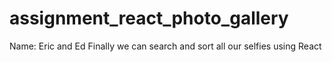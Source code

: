 # assignment_react_photo_gallery

Name: Eric and Ed
Finally we can search and sort all our selfies using React
